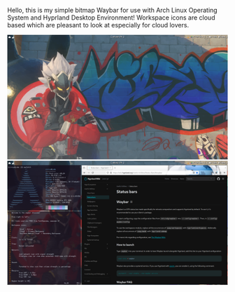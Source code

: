 Hello, this is my simple bitmap Waybar for use with Arch Linux Operating System and Hyprland Desktop Environment!
Workspace icons are cloud based which are pleasant to look at especially for cloud lovers. 


![Showcasephoto!](ShowcasePhoto1.png)
![Showcasephoto!](ShowcasePhoto2.png)

